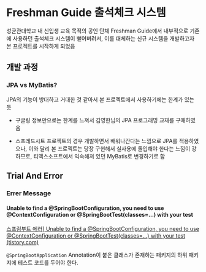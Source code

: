 # Freshman Guide 출석체크 시스템



성균관대학교 내 신입생 교육 목적의 공인 단체 Freshman Guide에서 내부적으로 기존에 사용하던 출석체크 시스템이 뻗어버려서, 이를 대체하는 신규 시스템을 개발하고자 본 프로젝트를 시작하게 되었음



## 개발 과정

### JPA vs MyBatis?

JPA의 기능이 방대하고 거대한 것 같아서 본 프로젝트에서 사용하기에는 한계가 있는 듯

- 구글링 정보만으로는 한계를 느껴서 김영한님의 JPA 프로그래밍 교재를 구매하였음

- 스프레드시트 프로젝트의 경우 개발하면서 배워나간다는 느낌으로 JPA를 적용하였으나, 이와 달리 본 프로젝트는 당장 구현해서 실사용에 돌입해야 한다는 느낌이 강하므로, 티맥스소프트에서 익숙해져 있던 MyBatis로 변경하기로 함




## Trial And Error



### Errer Message



#### Unable to find a @SpringBootConfiguration, you need to use @ContextConfiguration or @SpringBootTest(classes=...) with your test

[스프링부트 에러\] Unable to find a @SpringBootConfiguration, you need to use @ContextConfiguration or @SpringBootTest(classes=...) with your test (tistory.com)](https://jjunii486.tistory.com/172)

`@SpringBootApplication` Annotation이 붙은 클래스가 존재하는 패키지의 하위 패키지에 테스트 코드를 두어야 한다.



